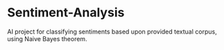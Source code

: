 # Sentiment-Analysis
AI project for classifying sentiments based upon provided textual corpus, using Naive Bayes theorem. 
